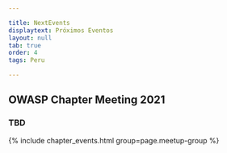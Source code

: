 ```yaml
---

title: NextEvents
displaytext: Próximos Eventos
layout: null
tab: true
order: 4
tags: Peru

---
```


## OWASP Chapter Meeting 2021

### TBD

{% include chapter_events.html group=page.meetup-group %}
